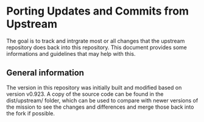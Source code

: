 # Porting Updates and Commits from Upstream
The goal is to track and intrgrate most or all changes that the upstream repository does back into this repository.
This document provides some informations and guidelines that may help with this.

## General information
The version in this repository was initially built and modified based on version v0.923. A copy of the source code can be found in the dist/upstream/ folder, which can be used to compare with newer versions of the mission to see the changes and differences and merge those back into the fork if possible.
